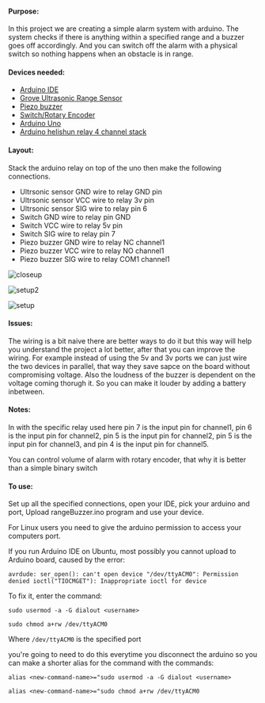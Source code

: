 #### Purpose: 
In this project we are creating a simple alarm system with arduino. The system checks if there is anything within a specified range and a buzzer goes off accordingly. And you can switch off the alarm with a physical switch so nothing happens when an obstacle is in range.

#### Devices needed:
- [Arduino IDE](https://www.arduino.cc/en/Main/Software)
- [Grove Ultrasonic Range Sensor](http://wiki.seeedstudio.com/Grove-Ultrasonic_Ranger/)
- [Piezo buzzer](http://wiki.seeedstudio.com/Grove-Buzzer/)
- [Switch/Rotary Encoder](http://wiki.seeedstudio.com/Grove-Encoder/)
- [Arduino Uno](https://store.arduino.cc/usa/arduino-uno-rev3)
- [Arduino helishun relay 4 channel stack](https://www.seeedstudio.com/Relay-Shield-v3.0-p-2440.html)

#### Layout:
Stack the arduino relay on top of the uno then make the following connections.
- Ultrsonic sensor GND wire to relay GND pin
- Ultrsonic sensor VCC wire to relay 3v pin
- Ultrsonic sensor SIG wire to relay pin 6
- Switch GND wire to relay pin GND
- Switch VCC wire to relay 5v pin
- Switch SIG wire to relay pin 7
- Piezo buzzer GND wire to relay NC channel1 
- Piezo buzzer VCC wire to relay NO channel1 
- Piezo buzzer SIG wire to relay COM1 channel1 

![closeup](https://user-images.githubusercontent.com/15314851/44922321-2023c880-ad13-11e8-800b-4193045a8187.JPG)

![setup2](https://user-images.githubusercontent.com/15314851/44922334-29ad3080-ad13-11e8-9dc1-71d02e930097.JPG)

![setup](https://user-images.githubusercontent.com/15314851/44922441-6711be00-ad13-11e8-865d-aab604a6a9c4.JPG)

#### Issues:
The wiring is a bit naive there are better ways to do it but this way will help you understand the project a lot better, after that you can improve the wiring. For example instead of using the 5v and 3v ports we can just wire the two devices in parallel, that way they save sapce on the board without compromising voltage.
Also the loudness of the buzzer is dependent on the voltage coming thorugh it. So you can make it louder by adding a battery inbetween.

#### Notes:
In with the specific relay used here pin 7 is the input pin for channel1, pin 6 is the input pin for channel2, pin 5 is the input pin for channel2, pin 5 is the input pin for channel3, and pin 4 is the input pin for channel5.

You can control volume of alarm with rotary encoder, that why it is better than a simple binary switch

#### To use:
Set up all the specified connections, open your IDE, pick your arduino and port, Upload rangeBuzzer.ino program and use your device.

For Linux users you need to give the arduino permission to access your computers port.

If you run Arduino IDE on Ubuntu, most possibly you cannot upload to Arduino board, caused by the error:

`avrdude: ser_open(): can't open device "/dev/ttyACM0": Permission denied
ioctl("TIOCMGET"): Inappropriate ioctl for device`

To fix it, enter the command:

`sudo usermod -a -G dialout <username>`

`sudo chmod a+rw /dev/ttyACM0`

Where `/dev/ttyACM0` is the specified port

you're going to need to do this everytime you disconnect the arduino so you can make a shorter alias for the command with the commands:

`alias <new-command-name>="sudo usermod -a -G dialout <username>`

`alias <new-command-name>="sudo chmod a+rw /dev/ttyACM0`



